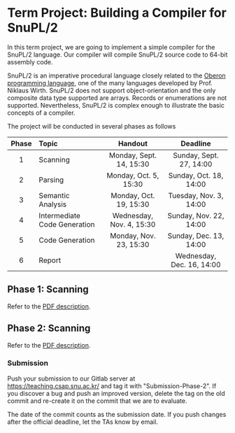 # Term Project: Building a Compiler for SnuPL/2

In this term project, we are going to implement a simple compiler for the SnuPL/2 language. 
Our compiler will compile SnuPL/2 source code to 64-bit assembly code.

SnuPL/2 is an imperative procedural language closely related to the [Oberon programming language](https://people.inf.ethz.ch/wirth/Oberon/index.html), one of the many languages developed by Prof. Niklaus Wirth. 
SnuPL/2 does not support object-orientation and the only composite data type supported are arrays. 
Records or enumerations are not supported. 
Nevertheless, SnuPL/2 is complex enough to illustrate the basic concepts of a compiler.

The project will be conducted in several phases as follows

| Phase | Topic | Handout | Deadline |
|:-----:|:---   |:-------:|:--------:|
| 1     | Scanning | Monday, Sept. 14, 15:30 | Sunday, Sept. 27, 14:00 |
| 2     | Parsing  | Monday, Oct. 5, 15:30 | Sunday, Oct. 18, 14:00 |
| 3     | Semantic Analysis | Monday, Oct. 19, 15:30 | Tuesday, Nov. 3, 14:00 |
| 4     | Intermediate Code Generation | Wednesday, Nov. 4, 15:30 | Sunday, Nov. 22, 14:00 |
| 5     | Code Generation | Monday, Nov. 23, 15:30 | Sunday, Dec. 13, 14:00 |
| 6     | Report          |                        | Wednesday, Dec. 16, 14:00 |

## Phase 1: Scanning

Refer to the [PDF description](/specification/1.Scanning.pdf).

## Phase 2: Scanning

Refer to the [PDF description](/specification/2.Parsing.pdf).



### Submission

Push your submission to our Gitlab server at https://teaching.csap.snu.ac.kr/ and tag it with "Submission-Phase-2".  If you discover a bug and push an improved version, delete the tag on the old commit and re-create it on the commit that we are to evaluate.

The date of the commit counts as the submission date. If you push changes after the official deadline, let the TAs know by email.


